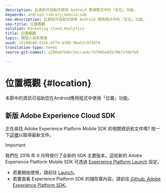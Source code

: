 ```yaml
---
description: 此資訊可協助您使用 Android 應用程式中的「定位」功能。
keywords: android;library;mobile;sdk
seo-description: 此資訊可協助您使用 Android 應用程式中的「定位」功能。
seo-title: 位置概觀
solution: Marketing Cloud,Analytics
title: 位置概觀
topic: 開發人員和實施
uuid: 15180bd6-616b-477d-a106-96a52c974d7d
translation-type: tm+mt
source-git-commit: a290a0fb4bc5eccae6c7d7065e82b70671f067b0

---
```



# 位置概觀 {#location}

本節中的資訊可協助您在Android應用程式中使用「位置」功能。

## 新版 Adobe Experience Cloud SDK

正在尋找 Adobe Experience Platform Mobile SDK 的相關資訊和文件嗎? 按一下[這裡](https://aep-sdks.gitbook.io/docs/)以取得最新文件。

>[!IMPORTANT]
>
>我們在 2018 年 9 月時發行了全新的 SDK 主要版本。這些新的 Adobe Experience Platform Mobile SDK 可透過 [Experience Platform Launch](https://www.adobe.com/experience-platform/launch.html) 設定。

* 若要開始使用，請前往 [Launch](https://launch.adobe.com/)。
* 若要查看 Experience Platform SDK 的儲存庫內容，請前往[ Github: Adobe Experience Platform SDK](https://github.com/Adobe-Marketing-Cloud/acp-sdks)。
